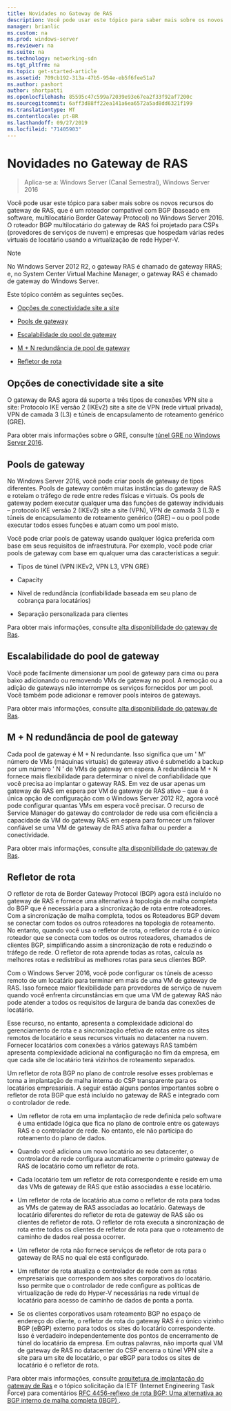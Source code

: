 ```yaml
---
title: Novidades no Gateway de RAS
description: Você pode usar este tópico para saber mais sobre os novos recursos do gateway de RAS, que é um roteador compatível com BGP (baseado em software, multilocatário Border Gateway Protocol) no Windows Server 2016.
manager: brianlic
ms.custom: na
ms.prod: windows-server
ms.reviewer: na
ms.suite: na
ms.technology: networking-sdn
ms.tgt_pltfrm: na
ms.topic: get-started-article
ms.assetid: 709cb192-313a-47b5-954e-eb5f6fee51a7
ms.author: pashort
author: shortpatti
ms.openlocfilehash: 85595c47c599a72039e93e67ea2f33f92af7200c
ms.sourcegitcommit: 6aff3d88ff22ea141a6ea6572a5ad8dd6321f199
ms.translationtype: MT
ms.contentlocale: pt-BR
ms.lasthandoff: 09/27/2019
ms.locfileid: "71405903"
---
```

# <a name="whats-new-in-ras-gateway"></a>Novidades no Gateway de RAS

>Aplica-se a: Windows Server (Canal Semestral), Windows Server 2016

Você pode usar este tópico para saber mais sobre os novos recursos do gateway de RAS, que é um roteador compatível com BGP (baseado em software, multilocatário Border Gateway Protocol) no Windows Server 2016. O roteador BGP multilocatário do gateway de RAS foi projetado para CSPs (provedores de serviços de nuvem) e empresas que hospedam várias redes virtuais de locatário usando a virtualização de rede Hyper-V.  
  
> [!NOTE]  
> No Windows Server 2012 R2, o gateway RAS é chamado de gateway RRAS; e, no System Center Virtual Machine Manager, o gateway RAS é chamado de gateway do Windows Server.  
  
Este tópico contém as seguintes seções.  
  
-   [Opções de conectividade site a site](#bkmk_s2s)  
  
-   [Pools de gateway](#bkmk_pools)  
  
-   [Escalabilidade do pool de gateway](#bkmk_gps)  
  
-   [M + N redundância de pool de gateway](#bkmk_m)  
  
-   [Refletor de rota](#bkmk_rr)  
  
## <a name="bkmk_s2s"></a>Opções de conectividade site a site  
O gateway de RAS agora dá suporte a três tipos de conexões VPN site a site:  Protocolo IKE versão 2 (IKEv2) site a site de VPN (rede virtual privada), VPN de camada 3 (L3) e túneis de encapsulamento de roteamento genérico (GRE).  
  
Para obter mais informações sobre o GRE, consulte [túnel GRE no Windows Server 2016](../../../../remote/remote-access/ras-gateway/gre-tunneling-windows-server.md).  
  
## <a name="bkmk_pools"></a>Pools de gateway  
No Windows Server 2016, você pode criar pools de gateway de tipos diferentes. Pools de gateway contêm muitas instâncias do gateway de RAS e roteiam o tráfego de rede entre redes físicas e virtuais. Os pools de gateway podem executar qualquer uma das funções de gateway individuais – protocolo IKE versão 2 (IKEv2) site a site (VPN), VPN de camada 3 (L3) e túneis de encapsulamento de roteamento genérico (GRE) – ou o pool pode executar todos esses funções e atuam como um pool misto.  
  
Você pode criar pools de gateway usando qualquer lógica preferida com base em seus requisitos de infraestrutura. Por exemplo, você pode criar pools de gateway com base em qualquer uma das características a seguir.  
  
-   Tipos de túnel (VPN IKEv2, VPN L3, VPN GRE)  
  
-   Capacity  
  
-   Nível de redundância (confiabilidade baseada em seu plano de cobrança para locatários)  
  
-   Separação personalizada para clientes  
  
Para obter mais informações, consulte [alta disponibilidade do gateway de Ras](RAS-Gateway-High-Availability.md).  
  
## <a name="bkmk_gps"></a>Escalabilidade do pool de gateway  
Você pode facilmente dimensionar um pool de gateway para cima ou para baixo adicionando ou removendo VMs de gateway no pool. A remoção ou a adição de gateways não interrompe os serviços fornecidos por um pool. Você também pode adicionar e remover pools inteiros de gateways.  
  
Para obter mais informações, consulte [alta disponibilidade do gateway de Ras](RAS-Gateway-High-Availability.md).  
  
## <a name="bkmk_m"></a>M + N redundância de pool de gateway  
Cada pool de gateway é M + N redundante. Isso significa que um ' M' número de VMs (máquinas virtuais) de gateway ativo é submetido a backup por um número ' N ' de VMs de gateway em espera. A redundância M + N fornece mais flexibilidade para determinar o nível de confiabilidade que você precisa ao implantar o gateway RAS. Em vez de usar apenas um gateway de RAS em espera por VM de gateway de RAS ativo – que é a única opção de configuração com o Windows Server 2012 R2, agora você pode configurar quantas VMs em espera você precisar. O recurso de Service Manager do gateway do controlador de rede usa com eficiência a capacidade da VM do gateway RAS em espera para fornecer um failover confiável se uma VM de gateway de RAS ativa falhar ou perder a conectividade.  
  
Para obter mais informações, consulte [alta disponibilidade do gateway de Ras](RAS-Gateway-High-Availability.md).  
  
## <a name="bkmk_rr"></a>Refletor de rota  
O refletor de rota de Border Gateway Protocol (BGP) agora está incluído no gateway de RAS e fornece uma alternativa à topologia de malha completa do BGP que é necessária para a sincronização de rota entre roteadores. Com a sincronização de malha completa, todos os Roteadores BGP devem se conectar com todos os outros roteadores na topologia de roteamento. No entanto, quando você usa o refletor de rota, o refletor de rota é o único roteador que se conecta com todos os outros roteadores, chamados de clientes BGP, simplificando assim a sincronização de rota e reduzindo o tráfego de rede. O refletor de rota aprende todas as rotas, calcula as melhores rotas e redistribui as melhores rotas para seus clientes BGP.  
  
Com o Windows Server 2016, você pode configurar os túneis de acesso remoto de um locatário para terminar em mais de uma VM de gateway de RAS. Isso fornece maior flexibilidade para provedores de serviço de nuvem quando você enfrenta circunstâncias em que uma VM de gateway RAS não pode atender a todos os requisitos de largura de banda das conexões de locatário.  
  
Esse recurso, no entanto, apresenta a complexidade adicional do gerenciamento de rota e a sincronização efetiva de rotas entre os sites remotos de locatário e seus recursos virtuais no datacenter na nuvem. Fornecer locatários com conexões a vários gateways RAS também apresenta complexidade adicional na configuração no fim da empresa, em que cada site de locatário terá vizinhos de roteamento separados.  
  
Um refletor de rota BGP no plano de controle resolve esses problemas e torna a implantação de malha interna do CSP transparente para os locatários empresariais. A seguir estão alguns pontos importantes sobre o refletor de rota BGP que está incluído no gateway de RAS e integrado com o controlador de rede.  
  
-   Um refletor de rota em uma implantação de rede definida pelo software é uma entidade lógica que fica no plano de controle entre os gateways RAS e o controlador de rede. No entanto, ele não participa do roteamento do plano de dados.  
  
-   Quando você adiciona um novo locatário ao seu datacenter, o controlador de rede configura automaticamente o primeiro gateway de RAS de locatário como um refletor de rota.  
  
-   Cada locatário tem um refletor de rota correspondente e reside em uma das VMs de gateway de RAS que estão associadas a esse locatário.  
  
-   Um refletor de rota de locatário atua como o refletor de rota para todas as VMs de gateway de RAS associadas ao locatário. Gateways de locatário diferentes do refletor de rota de gateway de RAS são os clientes de refletor de rota. O refletor de rota executa a sincronização de rota entre todos os clientes de refletor de rota para que o roteamento de caminho de dados real possa ocorrer.  
  
-   Um refletor de rota não fornece serviços de refletor de rota para o gateway de RAS no qual ele está configurado.  
  
-   Um refletor de rota atualiza o controlador de rede com as rotas empresariais que correspondem aos sites corporativos do locatário. Isso permite que o controlador de rede configure as políticas de virtualização de rede do Hyper-V necessárias na rede virtual de locatário para acesso de caminho de dados de ponta a ponta.  
  
-   Se os clientes corporativos usam roteamento BGP no espaço de endereço do cliente, o refletor de rota do gateway RAS é o único vizinho BGP (eBGP) externo para todos os sites do locatário correspondente. Isso é verdadeiro independentemente dos pontos de encerramento de túnel do locatário da empresa. Em outras palavras, não importa qual VM de gateway de RAS no datacenter do CSP encerra o túnel VPN site a site para um site de locatário, o par eBGP para todos os sites de locatário é o refletor de rota.  
  
Para obter mais informações, consulte [arquitetura de implantação do gateway de Ras](RAS-Gateway-Deployment-Architecture.md) e o tópico solicitação da IETF (Internet Engineering Task Force) para comentários [RFC 4456-reflexo de rota BGP: Uma alternativa ao BGP interno de malha completa (IBGP) ](https://tools.ietf.org/html/rfc4456).  
  

